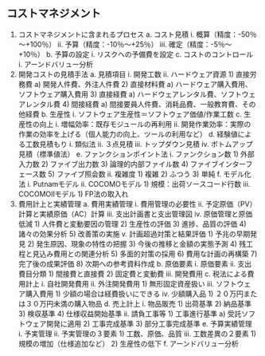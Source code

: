 ## コストマネジメント
1. コストマネジメントに含まれるプロセス
	a. コスト見積
		i. 概算（精度：-50％～+100％）
		ii. 予算（精度：-10％～+25％）
		iii. 確定（精度：-5％～+10％）
	b. 予算の設定
		i. リスクへの予備費を設定
	c. コストのコントロール
		i. アーンドバリュー分析
2. 開発コストの見積手法
	a. 見積項目
		i. 開発工数
		ii. ハードウェア資源
			1) 直接労務費
				a) 開発人件費、外注人件費
			2) 直接材料費
				a) ハードウェア購入費用、ソフトウェア購入費用
			3) 直接経費
				a) ハードウェアレンタル費、ソフトウェアレンタル費
			4) 間接経費
				a) 間接要員人件費、消耗品費、一般教育費、その他経費
	b. 生産性
		i. ソフトウェア生産性＝ソフトウェア価値/作業工数
	c. 生産性の向上
		i. 増幅効率：既存モジュールの再利用
		ii. 開発作業効率：実際の作業の効率を上げる（個人能力の向上、ツールの利用など）
	d. 経験値による工数見積もり
		i. 類似法
		ii. ３点見積
		iii. トップダウン見積
		iv. ボトムアップ見積（標準値法）
	e. ファンクションポイント法
		i. ファンクション数
			1) 外部入力数
			2) ファイブ出力数
			3) 論理的内部ファイル数
			4) ファイブインターフェース数
			5) ファイブ照会数
		ii. 複雑度
			1) 複雑
			2) ふつう
			3) 単純
	f. モデル化法
		i. Putnamモデル
		ii. COCOMOモデル
			1) 規模：出荷ソースコード行数
		iii. COCOMOⅡモデル
			1) FP法の取入れ
3. 費用計上と実績管理
	a. 費用実績管理
		i. 費用管理の必要性
		ii. 予定原価（PV）計算と実績原価（AC）計算
		iii. 支出計画書と支出管理図
		iv. 原価管理と原価低減
			1) 人件費と変動要因の管理
			2) 生産性の評価
			3) 進捗、品質の評価
			4) 諸々の効果分析
			5) 改善策の実施
		v. 計画超過対策と結果評価
			1) 予兆の早期発見
			2) 発生原因、現象の特性の把握
			3) 今後の推移と金額の実態予測
			4) 残工程と見込み費用との関連分析
			5) 多面的対策の採用
			6) 費用な計画の再構築
			7) 完了後の成果評価
			8) 次期への参考資料作成
	b. 原価要素
		i. 原価要素
		ii. 支出費目分類
			1) 間接費と直接費
			2) 固定費と変動費
		iii. 開発費用
	c. 税法による費用計上
		i. 自社開発費用
		ii. 外注開発費用
			1) 無形固定資産扱い
		iii. ソフトウェア購入費用
			1) 少額の場合は経費扱いにできる
		iv. 少額購入品
			1) ２０万円または３０万円未満の購入物品
	d. 売上計上
		i. 物品販売
			1) 出荷基準
			2) 納品基準
			3) 検収基準
			4) 仕様収益開始基準
		ii. 請負工事等
			1) 工事進行基準
				a) 受託ソフトウェア開発に適用
			2) 工事完成基準
			3) 部分工事完成基準
	e. 予算実績管理
		i. 予実管理
		ii. 予実管理の３要素
			1) 工数、原価、品質
		iii. 工数差異の２要素
			1) 規模の増加（仕様追加など）
			2) 生産性の低下
	f. アーンドバリュー分析
